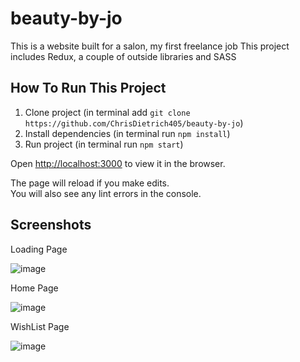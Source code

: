 # beauty-by-jo

This is a website built for a salon, my first freelance job 
This project includes Redux, a couple of outside libraries and SASS

## How To Run This Project

1. Clone project (in terminal add `git clone https://github.com/ChrisDietrich405/beauty-by-jo`)
2. Install dependencies (in terminal run `npm install`)
3. Run project (in terminal run `npm start`)


Open [http://localhost:3000](http://localhost:3000) to view it in the browser.

The page will reload if you make edits.\
You will also see any lint errors in the console.

## Screenshots

Loading Page

![image](https://user-images.githubusercontent.com/70533870/132955620-46ff99b1-8e2b-4eb0-8ea8-7715166fb12e.png)

Home Page

![image](https://user-images.githubusercontent.com/70533870/132955522-c32a7d2a-b101-4c76-8502-7e3415edbe7b.png)

WishList Page

![image](https://user-images.githubusercontent.com/70533870/132955662-a5e038bd-86d6-4398-a3f5-e3c54e1fecd2.png)
